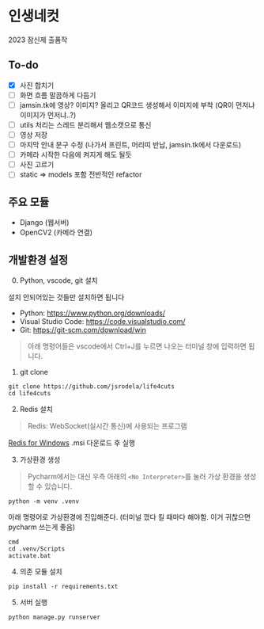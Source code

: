 # 인생네컷
2023 잠신제 출품작

## To-do
- [X] 사진 합치기
- [ ] 화면 흐름 말끔하게 다듬기
- [ ] jamsin.tk에 영상? 이미지? 올리고 QR코드 생성해서 이미지에 부착 (QR이 먼저냐 이미지가 먼저냐..?)
- [ ] utils 처리는 스레드 분리해서 웹소캣으로 통신
- [ ] 영상 저장
- [ ] 마지막 안내 문구 수정 (나가서 프린트, 머리띠 반납, jamsin.tk에서 다운로드)
- [ ] 카메라 시작한 다음에 켜지게 해도 될듯
- [ ] 사진 고르기
- [ ] static => models 포함 전반적인 refactor

## 주요 모듈
- Django (웹서버)
- OpenCV2 (카메라 연결)

## 개발환경 설정

0. Python, vscode, git 설치

설치 안되어있는 것들만 설치하면 됩니다
* Python: https://www.python.org/downloads/
* Visual Studio Code: https://code.visualstudio.com/
* Git: https://git-scm.com/download/win

> 아래 명령어들은 vscode에서 Ctrl+J를 누르면 나오는 터미널 창에 입력하면 됩니다.

1. git clone
```commandline
git clone https://github.com/jsrodela/life4cuts
cd life4cuts
```

2. Redis 설치
> Redis: WebSocket(실시간 통신)에 사용되는 프로그램

[Redis for Windows](https://github.com/tporadowski/redis/releases) .msi 다운로드 후 실행

3. 가상환경 생성
> Pycharm에서는 대신 우측 아래의 `<No Interpreter>`를 눌러 가상 환경을 생성할 수 있습니다.
```commandline
python -m venv .venv
```

아래 명령어로 가상환경에 진입해준다. (터미널 껐다 킬 때마다 해야함. 이거 귀찮으면 pycharm 쓰는게 좋음)
```commandline
cmd
cd .venv/Scripts
activate.bat
```

4. 의존 모듈 설치
```commandline
pip install -r requirements.txt
```

5. 서버 실행
```commandline
python manage.py runserver
```
